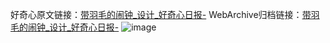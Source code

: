 好奇心原文链接：[带羽毛的闹钟_设计_好奇心日报-](https://www.qdaily.com/articles/3246.html)
WebArchive归档链接：[带羽毛的闹钟_设计_好奇心日报-](http://web.archive.org/web/20190623151730/https://www.qdaily.com/articles/3246.html)
![image](http://ww3.sinaimg.cn/large/007d5XDply1g3v6w6q4nkj30u02fxqdy)